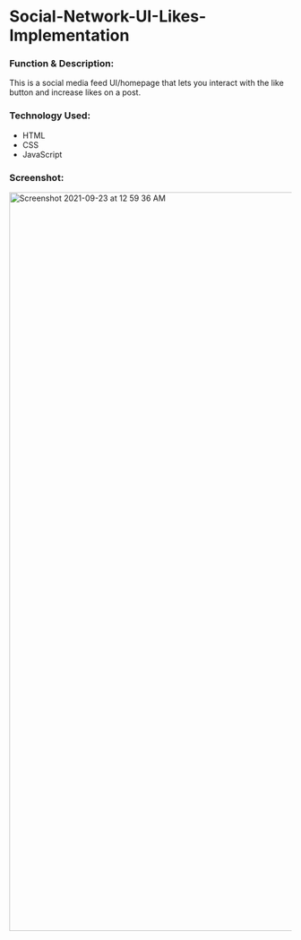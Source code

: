 # Social-Network-UI-Likes-Implementation

<h3>Function & Description:</h3>
This is a social media feed UI/homepage that lets you interact with the like button and increase likes on a post.


<h3>Technology Used:</h3>

- HTML
- CSS
- JavaScript


<h3>Screenshot:</h3>
<img width="1319" alt="Screenshot 2021-09-23 at 12 59 36 AM" src="https://user-images.githubusercontent.com/40691059/134437351-469db1d6-4171-452a-b12c-1bab26aae203.png">
